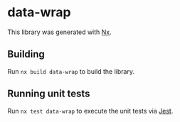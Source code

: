 # data-wrap

This library was generated with [Nx](https://nx.dev).

## Building

Run `nx build data-wrap` to build the library.

## Running unit tests

Run `nx test data-wrap` to execute the unit tests via [Jest](https://jestjs.io).
